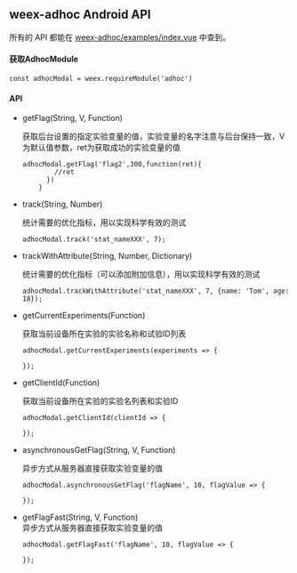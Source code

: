 ## weex-adhoc Android API


所有的 API 都能在 [weex-adhoc/examples/index.vue](../examples/index.vue) 中查到。

#### 获取AdhocModule
```
const adhocModal = weex.requireModule('adhoc')
```
#### API

- <V> getFlag(String, V, Function)

  获取后台设置的指定实验变量的值，实验变量的名字注意与后台保持一致，V为默认值参数，ret为获取成功的实验变量的值
  
  ```
  adhocModal.getFlag('flag2',300,function(ret){
          //ret 
        })
      }
  ```
  
- track(String, Number)
  
  统计需要的优化指标，用以实现科学有效的测试
  
  ```
  adhocModal.track('stat_nameXXX', 7);
  ```
  
- trackWithAttribute(String, Number, Dictionary)

  统计需要的优化指标（可以添加附加信息），用以实现科学有效的测试 

  ```
  adhocModal.trackWithAttribute('stat_nameXXX', 7, {name: 'Tom', age: 18});
  ```
 
- getCurrentExperiments(Function)

  获取当前设备所在实验的实验名称和试验ID列表
  
  ```
  adhocModal.getCurrentExperiments(experiments => {
  
  });
  ```
  
- getClientId(Function)

  获取当前设备所在实验的实验名列表和实验ID
  
   ```
  adhocModal.getClientId(clientId => {
  
  });
  ```
- <V> asynchronousGetFlag(String, V, Function)

  异步方式从服务器直接获取实验变量的值
  
  ```
  adhocModal.asynchronousGetFlag('flagName', 10, flagValue => {
  
  });
  ```

- <V> getFlagFast(String, V, Function)  
    异步方式从服务器直接获取实验变量的值

    ```
    adhocModal.getFlagFast('flagName', 10, flagValue => {

    });
    ```
  